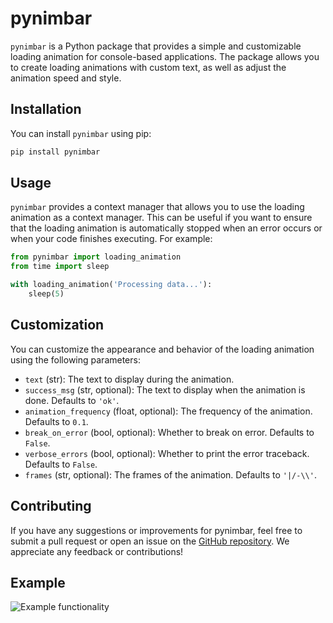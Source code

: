 # pynimbar

`pynimbar` is a Python package that provides a simple and customizable loading animation for console-based applications. The package allows you to create loading animations with custom text, as well as adjust the animation speed and style.

## Installation

You can install `pynimbar` using pip:
```sh
pip install pynimbar
```

## Usage
`pynimbar` provides a context manager that allows you to use the loading animation as a context manager. This can be useful if you want to ensure that the loading animation is automatically stopped when an error occurs or when your code finishes executing. For example:
```py
from pynimbar import loading_animation
from time import sleep

with loading_animation('Processing data...'):
    sleep(5)
```

## Customization
You can customize the appearance and behavior of the loading animation using the following parameters:
- `text` (str): The text to display during the animation.
- `success_msg` (str, optional): The text to display when the animation is done. Defaults to `'ok'`.
- `animation_frequency` (float, optional): The frequency of the animation. Defaults to `0.1`.
- `break_on_error` (bool, optional): Whether to break on error. Defaults to `False`.
- `verbose_errors` (bool, optional): Whether to print the error traceback. Defaults to `False`.
- `frames` (str, optional): The frames of the animation. Defaults to `'|/-\\'`.

## Contributing
If you have any suggestions or improvements for pynimbar, feel free to submit a pull request or open an issue on the [GitHub repository](https://github.com/gtkacz/pynimbar). We appreciate any feedback or contributions!

## Example
![Example functionality](/img/example.gif)